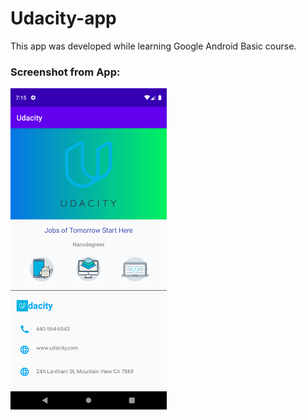 # Udacity-app

This app was developed while learning Google Android Basic course.

<h3>Screenshot from App:</h3>
  
<img src="Screenshot/screenshot.png" title="udacity home page" width="250">
